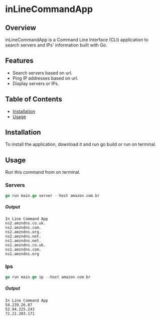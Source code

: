 # inLineCommandApp

## Overview
inLineCommandApp is a Command Line Interface (CLI) application to search servers and IPs' information built with Go.

## Features
- Search servers based on url.
- Ping IP addresses based on url.
- Display servers or IPs.

## Table of Contents
- [Installation](#installation)
- [Usage](#usage)

## Installation
To install the application, download it and run go build or run on terminal.

## Usage
Run this command from on terminal.

### Servers
```go
go run main.go server --host amazon.com.br
```
##### Output
```
In Line Command App
ns2.amzndns.co.uk.
ns2.amzndns.com.
ns2.amzndns.org.
ns2.amzndns.net.
ns1.amzndns.net.
ns1.amzndns.co.uk.
ns1.amzndns.com.
ns1.amzndns.org
```

### Ips
```go
go run main.go ip --host amazon.com.br
```

##### Output
```
In Line Command App
54.239.26.87
52.94.225.243
72.21.203.171
```

